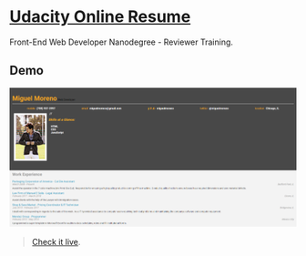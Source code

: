 # [Udacity Online Resume](https://github.com/udacity/frontend-nanodegree-resume)
Front-End Web Developer Nanodegree - Reviewer Training.
## Demo


[![demo](https://raw.githubusercontent.com/miguelmoreco/udacity-online-resume/master/demo.png)](http://miguelmoreco.github.io/udacity-online-resume/)
> [Check it live](http://miguelmoreco.github.io/udacity-online-resume/).
